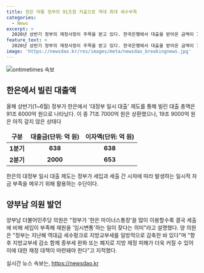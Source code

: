 ```yaml
---
title: 한은 마통 정부의 91조원 지출으로 역대 최대 세수부족
categories:
  - News
excerpt: >
  2020년 상반기 정부의 재정사정이 주목을 받고 있다. 한국은행에서 대출을 받아온 금액이 73.3조원을 상회하는 91조6000억원에 이른 것으로 확인되었다. 이 중 19.9조원은 아직 상환되지 않은 채 남아 있으며, 이에 따라 재정 대책 마련이 필요하다는 의견이 제기되고 있다. 이러한 대출은 정부의 임시적인 자금 부족을 메우기 위한 것으로 한은 마이너스통장을 활용하게 된 것으로 나타났다. 또한, 지방 재정에 대한 우려도 제기되고 있어 재정 대책의 필요성이 강조되고 있다.
feature_text: >
  2020년 상반기 정부의 재정사정이 주목을 받고 있다. 한국은행에서 대출을 받아온 금액이 73.3조원을 상회하는 91조6000억원에 이른 것으로 확인되었다. 이 중 19.9조원은 아직 상환되지 않은 채 남아 있으며, 이에 따라 재정 대책 마련이 필요하다는 의견이 제기되고 있다. 이러한 대출은 정부의 임시적인 자금 부족을 메우기 위한 것으로 한은 마이너스통장을 활용하게 된 것으로 나타났다. 또한, 지방 재정에 대한 우려도 제기되고 있어 재정 대책의 필요성이 강조되고 있다.
image: 'https://newsdao.kr/res/images/meta/newsdao_breakingnews.jpg'
---
```


<p><img src="https://newsdao.kr/res/images/meta/newsdao_breakingnews.jpg" alt="ontimetimes 속보" /></p>

<h2 data-ke-size="size26">한은에서 빌린 대출액</h2>

<p data-ke-size="size16">올해 상반기(1~6월) 정부가 한은에서 '대정부 일시 대출' 제도를 통해 빌린 대출 총액은 91조 6000억 원으로 나타났다. 이 중 71조 7000억 원은 상환했으나, 19조 9000억 원은 아직 갚지 않은 상태다</p>

<table>
    <thead>
        <tr>
            <td style="text-align: center; height: 17px;"><b>구분</b></td>
            <td style="text-align: center; height: 17px;"><b>대출금(단위: 억 원)</b></td>
            <td style="text-align: center; height: 17px;"><b>이자액(단위: 억 원)</b></td>
        </tr>
    </thead>
    <tbody>
        <tr>
            <td style="text-align: center; height: 17px;"><b>1분기</b></td>
            <td style="text-align: center; height: 17px;"><b>638</b></td>
            <td style="text-align: center; height: 17px;"><b>638</b></td>
        </tr>
        <tr>
            <td style="text-align: center; height: 17px;"><b>2분기</b></td>
            <td style="text-align: center; height: 17px;"><b>2000</b></td>
            <td style="text-align: center; height: 17px;"><b>653</b></td>
        </tr>       
    </tbody>
</table>

<p data-ke-size="size16">한은의 대정부 일시 대출 제도는 정부가 세입과 세출 간 시차에 따라 발생하는 일시적 자금 부족을 메우기 위해 활용하는 수단이다.</p>

<h2 data-ke-size="size26">양부남 의원 발언</h2>

<p data-ke-size="size16">양부남 더불어민주당 의원은 "정부가 '한은 마이너스통장'을 많이 이용할수록 결국 세출에 비해 세입이 부족해 재원을 '임시변통'하는 일이 잦다는 의미"라고 설명했다. 양 의원은 "정부는 지난해 역대급 세수펑크로 지방교부세를 일방적으로 감축한 바 있다"며 "향후 지방교부세 감소 함께 종부세 완화 또는 폐지로 지방 재정 피해가 더욱 커질 수 있어 이에 대한 재정 대책이 마련돼야 한다"고 지적했다.</p>
실시간 뉴스 속보는, <a href="https://newsdao.kr" rel="dofollow">https://newsdao.kr</a>


